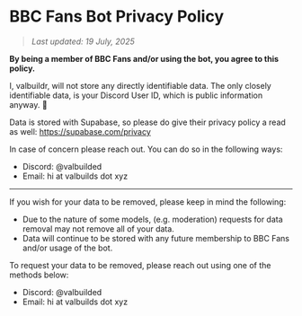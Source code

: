# BBC Fans Bot Privacy Policy

> _Last updated: 19 July, 2025_

**By being a member of BBC Fans and/or using the bot, you agree to this policy.**

I, valbuildr, will not store any directly identifiable data. The only closely identifiable data, is your Discord User ID, which is public information anyway. 🤷

Data is stored with Supabase, so please do give their privacy policy a read as well: https://supabase.com/privacy

In case of concern please reach out. You can do so in the following ways:

- Discord: @valbuilded
- Email: hi at valbuilds dot xyz

---

If you wish for your data to be removed, please keep in mind the following:

- Due to the nature of some models, (e.g. moderation) requests for data removal may not remove all of your data.
- Data will continue to be stored with any future membership to BBC Fans and/or usage of the bot.

To request your data to be removed, please reach out using one of the methods below:

- Discord: @valbuilded
- Email: hi at valbuilds dot xyz
